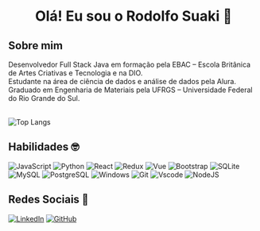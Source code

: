 <h1 align="center">Olá! Eu sou o Rodolfo Suaki 👋</h1>


 <h2>Sobre mim</h2> 
Desenvolvedor Full Stack Java em formação pela EBAC – Escola Britânica de Artes Criativas e Tecnologia e na DIO. <br>
Estudante na área de ciência de dados e análise de dados pela Alura. <br>
Graduado em Engenharia de Materiais pela UFRGS – Universidade Federal do Rio Grande do Sul. <br>

<br> ![Top Langs](https://github-readme-stats-git-masterrstaa-rickstaa.vercel.app/api/top-langs/?username=RodolfoSuaki&layout=compact&bg_color=000&border_color=30A3DC&title_color=E94D5F&text_color=FFF)

<h2>Habilidades 🤓</h2>

![JavaScript](https://img.shields.io/badge/JavaScript-F7DF1E?style=for-the-badge&logo=javascript&logoColor=black)
![Python](https://img.shields.io/badge/python-3670A0?style=for-the-badge&logo=python&logoColor=ffdd54)
![React](https://img.shields.io/badge/React-20232A?style=for-the-badge&logo=react&logoColor=61DAFB)
![Redux](https://img.shields.io/badge/redux-%23593d88.svg?style=for-the-badge&logo=redux&logoColor=white)
![Vue](https://img.shields.io/badge/vuejs-%2335495e.svg?style=for-the-badge&logo=vuedotjs&logoColor=%234FC08D)
![Bootstrap](https://img.shields.io/badge/-boostrap-0D1117?style=for-the-badge&logo=bootstrap&labelColor=0D1117)
![SQLite](https://img.shields.io/badge/SQLite-000?style=for-the-badge&logo=sqlite&logoColor=07405E)
![MySQL](https://img.shields.io/badge/MySQL-00000F?style=for-the-badge&logo=mysql&logoColor=white)
![PostgreSQL](https://img.shields.io/badge/PostgreSQL-000?style=for-the-badge&logo=postgresql)
![Windows](https://img.shields.io/badge/Windows-000?style=for-the-badge&logo=windows&logoColor=2CA5E0)
![Git](https://img.shields.io/badge/GIT-E44C30?style=for-the-badge&logo=git&logoColor=white)
![Vscode](https://img.shields.io/badge/Vscode-007ACC?style=for-the-badge&logo=visual-studio-code&logoColor=white)
![NodeJS](https://img.shields.io/badge/node.js-6DA55F?style=for-the-badge&logo=node.js&logoColor=white)

<h2>Redes Sociais 💬</h2>

[![LinkedIn](https://img.shields.io/badge/LinkedIn-0077B5?style=for-the-badge&logo=linkedin&logoColor=white)](https://www.linkedin.com/in/rodolfosuaki/)
[![GitHub](https://img.shields.io/badge/GitHub-100000?style=for-the-badge&logo=github&logoColor=white)](https://github.com/RodolfoSuaki)
